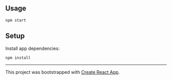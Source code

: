 ## Usage

```
npm start
```

## Setup

Install app dependencies:

```
npm install
```

---

This project was bootstrapped with [Create React App](https://github.com/facebookincubator/create-react-app).

